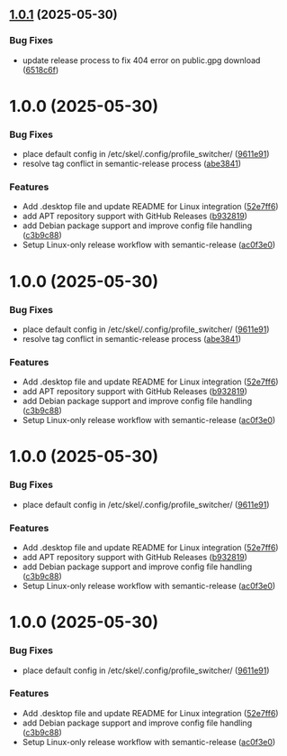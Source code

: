 ## [1.0.1](https://github.com/yoshiori/profile_switcher/compare/v1.0.0...v1.0.1) (2025-05-30)


### Bug Fixes

* update release process to fix 404 error on public.gpg download ([6518c6f](https://github.com/yoshiori/profile_switcher/commit/6518c6f0be2d7f1a41b9bc2fe503a1f20cc90c27))

# 1.0.0 (2025-05-30)


### Bug Fixes

* place default config in /etc/skel/.config/profile_switcher/ ([9611e91](https://github.com/yoshiori/profile_switcher/commit/9611e91a1094c77377c31c1965a239c84ea8af01))
* resolve tag conflict in semantic-release process ([abe3841](https://github.com/yoshiori/profile_switcher/commit/abe3841ea4a5a78c09e0913b7f69a6207809132f))


### Features

* Add .desktop file and update README for Linux integration ([52e7ff6](https://github.com/yoshiori/profile_switcher/commit/52e7ff62c379170560e180d9739ff6bf10e7570a))
* add APT repository support with GitHub Releases ([b932819](https://github.com/yoshiori/profile_switcher/commit/b9328195cee8d96a23e2bd920aa0c457781e62ee))
* add Debian package support and improve config file handling ([c3b9c88](https://github.com/yoshiori/profile_switcher/commit/c3b9c884dc969d6645c66db7e486e3977868eac8))
* Setup Linux-only release workflow with semantic-release ([ac0f3e0](https://github.com/yoshiori/profile_switcher/commit/ac0f3e009f8bfb4226847d591a449e930d4f8156))

# 1.0.0 (2025-05-30)


### Bug Fixes

* place default config in /etc/skel/.config/profile_switcher/ ([9611e91](https://github.com/yoshiori/profile_switcher/commit/9611e91a1094c77377c31c1965a239c84ea8af01))
* resolve tag conflict in semantic-release process ([abe3841](https://github.com/yoshiori/profile_switcher/commit/abe3841ea4a5a78c09e0913b7f69a6207809132f))


### Features

* Add .desktop file and update README for Linux integration ([52e7ff6](https://github.com/yoshiori/profile_switcher/commit/52e7ff62c379170560e180d9739ff6bf10e7570a))
* add APT repository support with GitHub Releases ([b932819](https://github.com/yoshiori/profile_switcher/commit/b9328195cee8d96a23e2bd920aa0c457781e62ee))
* add Debian package support and improve config file handling ([c3b9c88](https://github.com/yoshiori/profile_switcher/commit/c3b9c884dc969d6645c66db7e486e3977868eac8))
* Setup Linux-only release workflow with semantic-release ([ac0f3e0](https://github.com/yoshiori/profile_switcher/commit/ac0f3e009f8bfb4226847d591a449e930d4f8156))

# 1.0.0 (2025-05-30)


### Bug Fixes

* place default config in /etc/skel/.config/profile_switcher/ ([9611e91](https://github.com/yoshiori/profile_switcher/commit/9611e91a1094c77377c31c1965a239c84ea8af01))


### Features

* Add .desktop file and update README for Linux integration ([52e7ff6](https://github.com/yoshiori/profile_switcher/commit/52e7ff62c379170560e180d9739ff6bf10e7570a))
* add APT repository support with GitHub Releases ([b932819](https://github.com/yoshiori/profile_switcher/commit/b9328195cee8d96a23e2bd920aa0c457781e62ee))
* add Debian package support and improve config file handling ([c3b9c88](https://github.com/yoshiori/profile_switcher/commit/c3b9c884dc969d6645c66db7e486e3977868eac8))
* Setup Linux-only release workflow with semantic-release ([ac0f3e0](https://github.com/yoshiori/profile_switcher/commit/ac0f3e009f8bfb4226847d591a449e930d4f8156))

# 1.0.0 (2025-05-30)


### Bug Fixes

* place default config in /etc/skel/.config/profile_switcher/ ([9611e91](https://github.com/yoshiori/profile_switcher/commit/9611e91a1094c77377c31c1965a239c84ea8af01))


### Features

* Add .desktop file and update README for Linux integration ([52e7ff6](https://github.com/yoshiori/profile_switcher/commit/52e7ff62c379170560e180d9739ff6bf10e7570a))
* add Debian package support and improve config file handling ([c3b9c88](https://github.com/yoshiori/profile_switcher/commit/c3b9c884dc969d6645c66db7e486e3977868eac8))
* Setup Linux-only release workflow with semantic-release ([ac0f3e0](https://github.com/yoshiori/profile_switcher/commit/ac0f3e009f8bfb4226847d591a449e930d4f8156))
